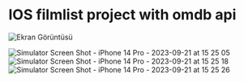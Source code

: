 # IOS filmlist project with omdb api


![Ekran Görüntüsü](Images/Simulator%20Screen%20Shot%20-%20iPhone%2014%20Pro%20-%202023-09-21%20at%2015.25.05.png)


 
![Simulator Screen Shot - iPhone 14 Pro - 2023-09-21 at 15 25 05](https://github.com/Eyupkosee/IOS-filmlist-project-with-omdb-api/assets/89103093/e69b1b9d-c3d3-4266-a567-e1b4d3218558)
![Simulator Screen Shot - iPhone 14 Pro - 2023-09-21 at 15 25 18](https://github.com/Eyupkosee/IOS-filmlist-project-with-omdb-api/assets/89103093/402a771a-cf07-4025-8e87-5929556e8d34)
![Simulator Screen Shot - iPhone 14 Pro - 2023-09-21 at 15 25 26](https://github.com/Eyupkosee/IOS-filmlist-project-with-omdb-api/assets/89103093/bf621744-c150-49f6-886c-04c51a4d66ee)
